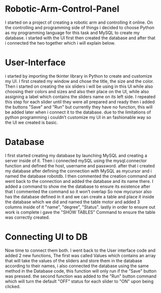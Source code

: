 # Robotic-Arm-Control-Panel
I started on a project of creating a robotic arm and controlling it online. On the controlling and programming side of things i decided to choose Python as my programming language 
for this task and MySQL to create my database. i started with the UI first then created the database and after that i connected the two together which i will explain below.

# User-Interface
i started by importing the tkinter library in Python to create and customize my UI. I first created my window and chose the title, the size and the color. 
Then i started on creating the six sliders i will be using in this UI while also choosing their colors and sizes and also their place on the UI, while also assigning a label which contains the sliders name on its left side. I repeated this step for each slider until they were all prepared and ready
then i added the buttons "Save" and "Run" but currently they have no function, this will be added later when i connect it to the database.
due to the limitations of python programming i couldn’t customize my UI in an fashionable way so the UI we created is basic.

# Database
I first started creating my database by launching MySQL and creating a server inside of it. Then i connected mySQL using the mysql.connector function and defined the host, username and password.
after that i created my database after defining the connection with MySQL as mycursor and i named the database robotdb. I then commented the creation command and went back to the connection and added the database and its name there. I added a command to show me the database to ensure its existence after that I commented the command so it won’t overlap
So now mycursor also has the database defined in it and we can create a table and place it inside the database which we did and named the table motor and added 3 columns inside of it "name", "degree", "Status". lastly in order to ensure out work is complete i gave the "SHOW TABLES" Command to ensure the table was correctly created.

# Connecting UI to DB
Now time to connect them both. I went back to the User interface code and added 2 new functions, The first was called Values which contains an array that will take the values of the sliders and store them in the database according to their names, i also connected the database using the same method in the Database code, this function will only run if the "Save" button was pressed.
the second function was added to the "Run" button command which will turn the default "OFF" status for each slider to "ON" upon being clicked.

